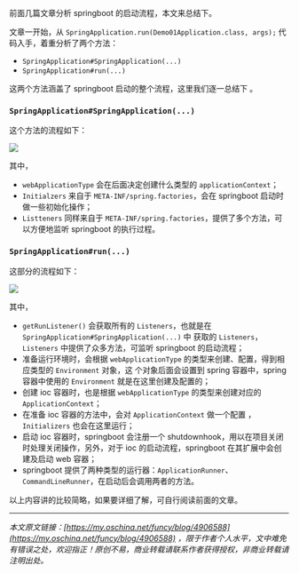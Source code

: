 前面几篇文章分析 springboot 的启动流程，本文来总结下。

文章一开始，从 `SpringApplication.run(Demo01Application.class, args);` 代码入手，着重分析了两个方法：

*   `SpringApplication#SpringApplication(...)`
*   `SpringApplication#run(...)`

这两个方法涵盖了 springboot 启动的整个流程，这里我们逐一总结下 。

### `SpringApplication#SpringApplication(...)`

这个方法的流程如下：


![](https://java-tutorial.oss-cn-shanghai.aliyuncs.com/up-e9a43f1c523c0f19d37e4741580ed32ca08.png)

其中，

*   `webApplicationType` 会在后面决定创建什么类型的 `applicationContext`；
*   `Initialzers` 来自于 `META-INF/spring.factories`，会在 springboot 启动时做一些初始化操作；
*   `Listteners` 同样来自于 `META-INF/spring.factories`，提供了多个方法，可以方便地监听 springboot 的执行过程。

### `SpringApplication#run(...)`

这部分的流程如下：


![](https://java-tutorial.oss-cn-shanghai.aliyuncs.com/up-07a6b491fbe69b8dcbd41e59a8543f06671.png)

其中，

*   `getRunListener()` 会获取所有的 `Listeners`，也就是在 `SpringApplication#SpringApplication(...)` 中 获取的 `Listeners`，`Listeners` 中提供了众多方法，可监听 springboot 的启动流程；
*   准备运行环境时，会根据 `webApplicationType` 的类型来创建、配置，得到相应类型的 `Environment` 对象，这 个对象后面会设置到 spring 容器中，spring 容器中使用的 `Environment` 就是在这里创建及配置的；
*   创建 ioc 容器时，也是根据 `webApplicationType` 的类型来创建对应的 `ApplicationContext`；
*   在准备 ioc 容器的方法中，会对 `ApplicationContext` 做一个配置 ，`Initializers` 也会在这里运行；
*   启动 ioc 容器时，springboot 会注册一个 shutdownhook，用以在项目关闭时处理关闭操作，另外，对于 ioc 的启动流程，springboot 在其扩展中会创建及启动 web 容器；
*   springboot 提供了两种类型的运行器：`ApplicationRunner`、`CommandLineRunner`，在启动后会调用两者的方法。

以上内容讲的比较简略，如果要详细了解，可自行阅读前面的文章。

* * *

_本文原文链接：[https://my.oschina.net/funcy/blog/4906588](https://my.oschina.net/funcy/blog/4906588) ，限于作者个人水平，文中难免有错误之处，欢迎指正！原创不易，商业转载请联系作者获得授权，非商业转载请注明出处。_